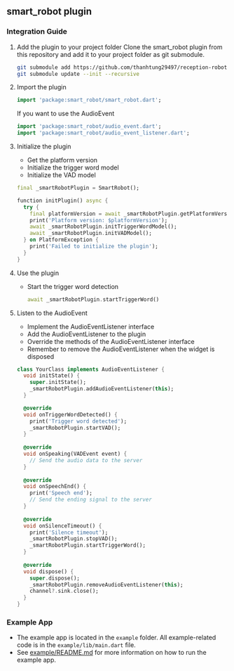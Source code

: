 ## smart_robot plugin

### Integration Guide

1. Add the plugin to your project folder
   Clone the smart_robot plugin from this repository and add it to your project folder as git submodule.
    ```bash
    git submodule add https://github.com/thanhtung29497/reception-robot-sdk.git
    git submodule update --init --recursive
    ```

2. Import the plugin
    ```dart
    import 'package:smart_robot/smart_robot.dart';
    ```

   If you want to use the AudioEvent
    ```dart
    import 'package:smart_robot/audio_event.dart';
    import 'package:smart_robot/audio_event_listener.dart';
    ```

3. Initialize the plugin
    - Get the platform version
    - Initialize the trigger word model
    - Initialize the VAD model

    ```dart
    final _smartRobotPlugin = SmartRobot();
    
    function initPlugin() async {
      try {
        final platformVersion = await _smartRobotPlugin.getPlatformVersion();
        print('Platform version: $platformVersion');
        await _smartRobotPlugin.initTriggerWordModel();
        await _smartRobotPlugin.initVADModel();
      } on PlatformException {
        print('Failed to initialize the plugin');
      }
    }
    ```

4. Use the plugin
    - Start the trigger word detection
        ```dart
        await _smartRobotPlugin.startTriggerWord()
        ```

5. Listen to the AudioEvent
    - Implement the AudioEventListener interface
    - Add the AudioEventListener to the plugin
    - Override the methods of the AudioEventListener interface
    - Remember to remove the AudioEventListener when the widget is disposed

    ```dart
    class YourClass implements AudioEventListener {
      void initState() {
        super.initState();
        _smartRobotPlugin.addAudioEventListener(this);
      }
    
      @override
      void onTriggerWordDetected() {
        print('Trigger word detected');
        _smartRobotPlugin.startVAD();
      }
      
      @override
      void onSpeaking(VADEvent event) {
        // Send the audio data to the server
      }
      
      @override
      void onSpeechEnd() {
        print('Speech end');
        // Send the ending signal to the server
      }
      
      @override
      void onSilenceTimeout() {
        print('Silence timeout');
        _smartRobotPlugin.stopVAD();
        _smartRobotPlugin.startTriggerWord();
      }
      
      @override
      void dispose() {
        super.dispose();
        _smartRobotPlugin.removeAudioEventListener(this);
        channel?.sink.close();
      }
    }
    ```

### Example App
- The example app is located in the `example` folder. All example-related code is in the `example/lib/main.dart` file.
- See [example/README.md](example/README.md) for more information on how to run the example app.




